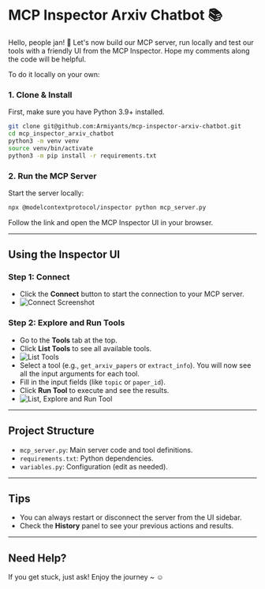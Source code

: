 # MCP Inspector Arxiv Chatbot 📚

Hello, people jan! 🤗
Let's now build our MCP server, run locally and test our tools with a friendly UI from the MCP Inspector.
Hope my comments along the code will be helpful. 

To do it locally on your own: 

### 1. Clone & Install

First, make sure you have Python 3.9+ installed.

```bash
git clone git@github.com:Armiyants/mcp-inspector-arxiv-chatbot.git
cd mcp_inspector_arxiv_chatbot
python3 -m venv venv
source venv/bin/activate
python3 -m pip install -r requirements.txt
```

### 2. Run the MCP Server

Start the server locally:

```bash
npx @modelcontextprotocol/inspector python mcp_server.py
```

Follow the link and open the MCP Inspector UI in your browser.

---

## Using the Inspector UI

### Step 1: Connect
- Click the **Connect** button to start the connection to your MCP server.
- ![Connect Screenshot](https://drive.google.com/file/d/1iBb7yDXELNU4C-s6CRk96ukG7SSqL28d/view?usp=sharing)

### Step 2: Explore  and Run Tools
- Go to the **Tools** tab at the top.
- Click **List Tools** to see all available tools.
- ![List Tools](</Users/macbook/Desktop/mcp_inspector_arxiv_chatbot/screenshots/tg_image_3954731087.png>)
- Select a tool (e.g., `get_arxiv_papers` or `extract_info`). You will now see all the input arguments for each tool.
- Fill in the input fields (like `topic` or `paper_id`).
- Click **Run Tool** to execute and see the results.
- ![List, Explore and Run Tool](https://drive.google.com/uc?export=view&id=1DIcBbQLN8xhdFie0yP3aNZTpo8wrQBdU)

---

## Project Structure
- `mcp_server.py`: Main server code and tool definitions.
- `requirements.txt`: Python dependencies.
- `variables.py`: Configuration (edit as needed).

---

## Tips
- You can always restart or disconnect the server from the UI sidebar.
- Check the **History** panel to see your previous actions and results.

---

## Need Help?
If you get stuck, just ask! 
Enjoy the journey ~ ☺️
